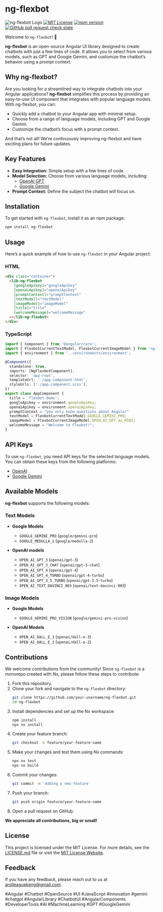 # ng-flexbot

![ng-flexbot Logo](https://github.com/arolleaguekeng/ng-flexbot/blob/master/ng-flexbot-logo.png)
[![MIT License](https://img.shields.io/badge/License-MIT-green.svg)](https://choosealicense.com/licenses/mit/)
[![npm version](https://img.shields.io/npm/v/ng-flexbot)](https://www.npmjs.com/package/ng-flexbot)
[![GitHub pull request check state](https://img.shields.io/github/status/s/pulls/arolleaguekeng/ng-flexbot/15)](https://github.com/arolleaguekeng/ng-flexbot/pulls)

Welcome to `ng-flexbot`! 🚀

**ng-flexbot** is an open-source Angular UI library designed to create chatbots with just a few lines of code. It allows you to select from various models, such as GPT and Google Gemini, and customize the chatbot’s behavior using a prompt context.

## Why ng-flexbot?

Are you looking for a streamlined way to integrate chatbots into your Angular applications? **ng-flexbot** simplifies this process by providing an easy-to-use UI component that integrates with popular language models. With ng-flexbot, you can:

- Quickly add a chatbot to your Angular app with minimal setup.
- Choose from a range of language models, including GPT and Google Gemini.
- Customize the chatbot’s focus with a prompt context.

And that’s not all! We’re continuously improving ng-flexbot and have exciting plans for future updates.

## Key Features

- **Easy Integration:** Simple setup with a few lines of code.
- **Model Selection:** Choose from various language models, including:
  - [OpenAI GPT](https://platform.openai.com/)
  - [Google Gemini](https://cloud.google.com/gemini)
- **Prompt Context:** Define the subject the chatbot will focus on.

## Installation

To get started with `ng-flexbot`, install it as an npm package:

```bash
npm install ng-flexbot
```

## Usage

Here’s a quick example of how to use `ng-flexbot` in your Angular project:

### HTML

```html
<div class="container">
  <lib-ng-flexbot
    [googleApikey]="googleApikey"
    [openaiApikey]="openaiApikey"
    [promptContext]="promptContext"
    [textModel]="textModel"
    [imageModel]="imageModel"
    [title]="title"
    [welcomeMessage]="welcomeMessage"
  ></lib-ng-flexbot>
</div>
```

### TypeScript

```typescript
import { Component } from '@angular/core';
import { FlexbotCurrentTextModel, FlexbotCurrentImageModel } from 'ng-flexbot';
import { environment } from '../environments/environment';

@Component({
  standalone: true,
  imports: [NgFlexbotComponent],
  selector: 'app-root',
  templateUrl: './app.component.html',
  styleUrls: ['./app.component.scss'],
})
export class AppComponent {
  title = 'flexbot-demo';
  googleApikey = environment.googleApiKey;
  openaiApikey = environment.openaiApiKey;
  promptContext = "you only know questions about Angular"
  textModel = FlexbotCurrentTextModel.GOOGLE_GEMINI_PRO;
  imageModel = FlexbotCurrentImageModel.OPEN_AI_GPT_4o_MINI;
  welcomeMessage = "Welcome to Flexbot!";
}
```

## API Keys

To use `ng-flexbot`, you need API keys for the selected language models. You can obtain these keys from the following platforms:

- [OpenAI](https://platform.openai.com/)
- [Google Gemini](https://cloud.google.com/gemini)

## Available Models

**ng-flexbot** supports the following models:

### Text Models

- **Google Models**
  - `GOOGLE_GEMINI_PRO` (`google/gemini-pro`)
  - `GOOGLE_MEDULLA_2` (`google/medulla-2`)

- **OpenAI models**
  - `OPEN_AI_GPT_3` (`openai/gpt-3`)
  - `OPEN_AI_GPT_3_CHAT` (`openai/gpt-3-chat`)
  - `OPEN_AI_GPT_4` (`openai/gpt-4`)
  - `OPEN_AI_GPT_4_TURBO` (`openai/gpt-4-turbo`)
  - `OPEN_AI_GPT_3_5_TURBO` (`openai/gpt-3.5-turbo`)
  - `OPEN_AI_TEXT_DAVINCI_003` (`openai/text-davinci-003`)

### Image Models

- **Google Models**
  - `GOOGLE_GEMINI_PRO_VISION` (`google/gemini-pro-vision`)

- **OpenAI Models**
  - `OPEN_AI_DALL_E_3` (`openai/dall-e-3`)
  - `OPEN_AI_DALL_E_2` (`openai/dall-e-2`)



## Contributions

We welcome contributions from the community! Since `ng-flexbot` is a monorepo created with Nx, please follow these steps to contribute:

1. Fork this repository.
2. Clone your fork and navigate to the `ng-flexbot` directory:
   ```bash
   git clone https://github.com/your-username/ng-flexbot.git
   cd ng-flexbot
   ```
3. Install dependencies and set up the Nx workspace:
   ```bash
   npm install
   npx nx install
   ```
4. Create your feature branch:
   ```bash
   git checkout -b feature/your-feature-name
   ```
5. Make your changes and test them using Nx commands:
   ```bash
   npx nx test
   npx nx build
   ```
6. Commit your changes:
   ```bash
   git commit -m 'Adding a new feature'
   ```
7. Push your branch:
   ```bash
   git push origin feature/your-feature-name
   ```
8. Open a pull request on GitHub.

**We appreciate all contributions, big or small!**



## License

This project is licensed under the MIT License. For more details, see the [LICENSE.md](https://github.com/arolleaguekeng/ng-flexbot/blob/master/LICENSE.md) file or visit the [MIT License Website](https://choosealicense.com/licenses/mit/).

## Feedback

If you have any feedback, please reach out to us at [arolleaguekeng@gmail.com](mailto:arolleaguekeng@gmail.com).

#Angular #Chatbot #OpenSource #UI #JavaScript #Innovation #gemini #chatgpt #AngularLibrary #ChatbotUI
#AngularComponents
#DeveloperTools #AI
#MachineLearning
#GPT
#GoogleGemini